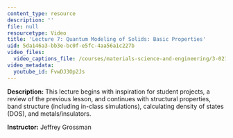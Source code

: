 ```yaml
---
content_type: resource
description: ''
file: null
resourcetype: Video
title: 'Lecture 7: Quantum Modeling of Solids: Basic Properties'
uid: 5da146a3-bb3e-bc0f-e5fc-4aa56a1c227b
video_files:
  video_captions_file: /courses/materials-science-and-engineering/3-021j-introduction-to-modeling-and-simulation-spring-2012/part-ii-lectures-videos-and-notes/lecture-7/FvwDJ3Op2Js.vtt
video_metadata:
  youtube_id: FvwDJ3Op2Js
---
```


**Description:** This lecture begins with inspiration for student projects, a review of the previous lesson, and continues with structural properties, band structure (including in-class simulations), calculating density of states (DOS), and metals/insulators.

**Instructor:** Jeffrey Grossman